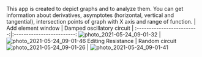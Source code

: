 
This app is created to depict graphs and to analyze them. You can get information about derivatives, asymptotes (horizontal, vertical and tangential), intersection points of graph with X axis and range of function.
| Add element window | Damped oscillatory circuit |
:-------------------------:|:-------------------------:
![photo_2021-05-24_09-01-32](https://user-images.githubusercontent.com/55272228/119303718-e5a2ac80-bc6e-11eb-915f-276f11bc958e.jpg) | ![photo_2021-05-24_09-01-46](https://user-images.githubusercontent.com/55272228/119303723-e6d3d980-bc6e-11eb-8689-05d323f46f5f.jpg)
 Editing Resistance | Random circuit
![photo_2021-05-24_09-01-26](https://user-images.githubusercontent.com/55272228/119303727-e6d3d980-bc6e-11eb-9854-bf0cc4f87d78.jpg) | ![photo_2021-05-24_09-01-41](https://user-images.githubusercontent.com/55272228/119303721-e63b4300-bc6e-11eb-8234-26938f1418b7.jpg)


